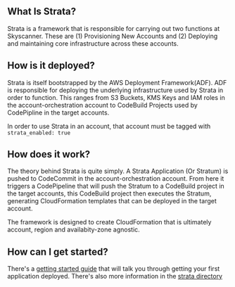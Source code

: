 ## What Is Strata?
Strata is a framework that is responsible for carrying out two functions at Skyscanner. These are (1) Provisioning New Accounts and (2) Deploying and maintaining core infrastructure across these accounts. 

## How is it deployed?

Strata is itself bootstrapped by the AWS Deployment Framework(ADF). ADF is responsible for deploying the underlying infrastructure used by Strata in order to function. This ranges from S3 Buckets, KMS Keys and IAM roles in the account-orchestration account to CodeBuild Projects used by CodePipline in the target accounts. 

In order to use Strata in an account, that account must be tagged with ```strata_enabled: true```

## How does it work? 
The theory behind Strata is quite simply. A Strata Application (Or Stratum) is pushed to CodeCommit in the account-orchestration account. From here it triggers a CodePipeline that will push the Stratum to a CodeBuild project in the target accounts, this CodeBuild project then executes the Stratum, generating CloudFormation templates that can be deployed in the target account. 

The framework is designed to create CloudFormation that is ultimately account, region and availabity-zone agnostic. 

## How can I get started?
There's a [getting started guide](getting-started.md) that will talk you through getting your first application deployed. 
There's also more information in the [strata directory](strata/)